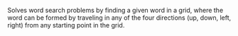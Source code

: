 Solves word search problems by finding a given word in a grid, where the word can be formed by traveling in any of the four directions (up, down, left, right) from any starting point in the grid.